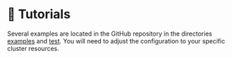 # 🚀 Tutorials

Several examples are located in the GitHub repository in the directories [examples](https://github.com/ale94mleon/BindFlow/tree/main/examples) and [test](https://github.com/ale94mleon/BindFlow/tree/main/test). You will need to adjust the configuration to your specific cluster resources.

<!-- 
```{toctree}
:maxdepth: 2

notebooks/mmpbsa
``` -->